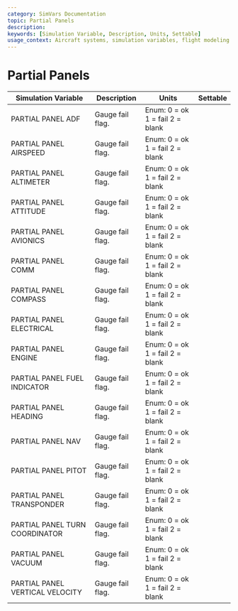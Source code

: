 ```yaml
---
category: SimVars Documentation
topic: Partial Panels
description: 
keywords: [Simulation Variable, Description, Units, Settable]
usage_context: Aircraft systems, simulation variables, flight modeling
---
```


# Partial Panels

| Simulation Variable | Description | Units | Settable |
| --- | --- | --- | --- |
| PARTIAL PANEL ADF | Gauge fail flag. | Enum: 0 = ok 1 = fail 2 = blank |  |
| PARTIAL PANEL AIRSPEED | Gauge fail flag. | Enum: 0 = ok 1 = fail 2 = blank |  |
| PARTIAL PANEL ALTIMETER | Gauge fail flag. | Enum: 0 = ok 1 = fail 2 = blank |  |
| PARTIAL PANEL ATTITUDE | Gauge fail flag. | Enum: 0 = ok 1 = fail 2 = blank |  |
| PARTIAL PANEL AVIONICS | Gauge fail flag. | Enum: 0 = ok 1 = fail 2 = blank |  |
| PARTIAL PANEL COMM | Gauge fail flag. | Enum: 0 = ok 1 = fail 2 = blank |  |
| PARTIAL PANEL COMPASS | Gauge fail flag. | Enum: 0 = ok 1 = fail 2 = blank |  |
| PARTIAL PANEL ELECTRICAL | Gauge fail flag. | Enum: 0 = ok 1 = fail 2 = blank |  |
| PARTIAL PANEL ENGINE | Gauge fail flag. | Enum: 0 = ok 1 = fail 2 = blank |  |
| PARTIAL PANEL FUEL INDICATOR | Gauge fail flag. | Enum: 0 = ok 1 = fail 2 = blank |  |
| PARTIAL PANEL HEADING | Gauge fail flag. | Enum: 0 = ok 1 = fail 2 = blank |  |
| PARTIAL PANEL NAV | Gauge fail flag. | Enum: 0 = ok 1 = fail 2 = blank |  |
| PARTIAL PANEL PITOT | Gauge fail flag. | Enum: 0 = ok 1 = fail 2 = blank |  |
| PARTIAL PANEL TRANSPONDER | Gauge fail flag. | Enum: 0 = ok 1 = fail 2 = blank |  |
| PARTIAL PANEL TURN COORDINATOR | Gauge fail flag. | Enum: 0 = ok 1 = fail 2 = blank |  |
| PARTIAL PANEL VACUUM | Gauge fail flag. | Enum: 0 = ok 1 = fail 2 = blank |  |
| PARTIAL PANEL VERTICAL VELOCITY | Gauge fail flag. | Enum: 0 = ok 1 = fail 2 = blank |  |